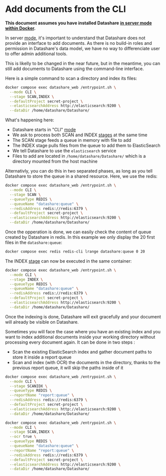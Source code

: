 # Add documents from the CLI

**This document assumes you have installed Datashare** [**in server mode within Docker**](install-with-docker.md)**.**

In server [mode](../concepts/running-modes.md), it's important to understand that Datashare does not provide an interface to add documents. As there is no build-in roles and permission in Datashare's data model, we have no way to differenciate user to offer admin additional tools.

This is likelly to be changed in the near future, but in the meantime, you can still add documents to Datashare using the command-line interface.

Here is a simple command to scan a directory and index its files:

```bash
docker compose exec datashare_web /entrypoint.sh \
  --mode CLI \
  --stage SCAN,INDEX \
  --defaultProject secret-project \
  --elasticsearchAddress http://elasticsearch:9200 \
  --dataDir /home/datashare/Datashare/
```

What's happening here:

* Datashare starts in "CLI" [mode](../concepts/running-modes.md)
* We ask to process both SCAN and INDEX [stages](../concepts/cli-stages.md) at the same time
* The SCAN stage feeds a queue in memory with file to add
* The INDEX stage pulls files from the queue to add them to ElasticSearch
* We tell Datashare to use the `elasticsearch` service
* Files to add are located in `/home/datashare/Datashare/` which is a directory mounted from the host machine

Alternativly, you can do this in two separated phases, as long as you tell Datashare to store the queue in a shared resource. Here, we use the redis:

```bash
docker compose exec datashare_web /entrypoint.sh \
  --mode CLI \
  --stage SCAN \
  --queueType REDIS \
  --queueName "datashare:queue" \
  --redisAddress redis://redis:6379 \
  --defaultProject secret-project \
  --elasticsearchAddress http://elasticsearch:9200 \
  --dataDir /home/datashare/Datashare/
```

Once the opperation is done, we can easily check the content of queue created by Datashare in redis. In this example we only display the 20 first files in the `datashare:queue`:

```bash
docker compose exec redis redis-cli lrange datashare:queue 0 20
```

The INDEX [stage](../concepts/cli-stages.md) can now be executed in the same container:

```bash
docker compose exec datashare_web /entrypoint.sh \
  --mode CLI \
  --stage INDEX \
  --queueType REDIS \
  --queueName "datashare:queue" \
  --redisAddress redis://redis:6379 \
  --defaultProject secret-project \
  --elasticsearchAddress http://elasticsearch:9200 \
  --dataDir /home/datashare/Datashare/
```

Once the indexing is done, Datashare will exit gracefully and your document will already be visible on Datashare.

Sometimes you will face the case where you have an existing index and you want to index additional documents inside your working directory without processing every document again. It can be done in two steps :

* Scan the existing ElasticSearch index and gather document paths to store it inside a report queue
* Scan and index (with OCR) the documents in the directory, thanks to the previous report queue, it will skip the paths inside of it

```bash
docker compose exec datashare_web /entrypoint.sh \
  --mode CLI \
  --stage SCANIDX \
  --queueType REDIS \
  --reportName "report:queue" \
  --redisAddress redis://redis:6379 \
  --defaultProject secret-project \
  --elasticsearchAddress http://elasticsearch:9200 \
  --dataDir /home/datashare/Datashare/
```

```bash
docker compose exec datashare_web /entrypoint.sh \
  --mode CLI \
  --stage SCAN,INDEX \
  --ocr true \
  --queueType REDIS \
  --queueName "datashare:queue" \
  --reportName "report:queue" \
  --redisAddress redis://redis:6379 \
  --defaultProject secret-project \
  --elasticsearchAddress http://elasticsearch:9200 \
  --dataDir /home/datashare/Datashare/
```
